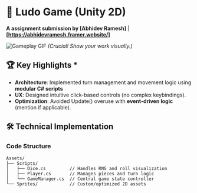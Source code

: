 # 🎲 Ludo Game (Unity 2D)  
**A assignment submission by [Abhidev Ramesh]** | **[https://abhidevramesh.framer.website/]**  

![Gameplay GIF](Screenshots/gameplay.gif) *(Crucial! Show your work visually.)*  

## 🏆 **Key Highlights** *  
- **Architecture**: Implemented turn management and movement logic using **modular C# scripts**  
- **UX**: Designed intuitive click-based controls (no complex keybindings).  
- **Optimization**: Avoided Update() overuse with **event-driven logic** (mention if applicable).  

## 🛠️ **Technical Implementation** 
### **Code Structure**  
```plaintext
Assets/
├── Scripts/
│   ├── Dice.cs         // Handles RNG and roll visualization
│   ├── Player.cs       // Manages pieces and turn logic
│   └── GameManager.cs  // Central game state controller
└── Sprites/            // Custom/optimized 2D assets
